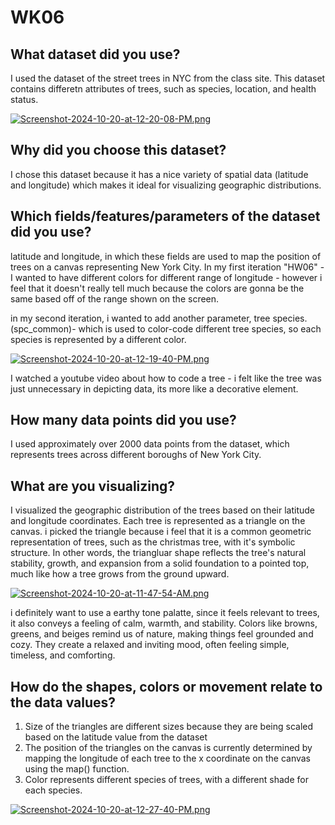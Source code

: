 # WK06

## What dataset did you use? 

I used the dataset of the street trees in NYC from the class site. This dataset contains differetn attributes of trees, such as species, location, and health status. 

[![Screenshot-2024-10-20-at-12-20-08-PM.png](https://i.postimg.cc/qR7LMGZ2/Screenshot-2024-10-20-at-12-20-08-PM.png)](https://postimg.cc/kVk8TWC5)

## Why did you choose this dataset?
I chose this dataset because it has a nice variety of spatial data (latitude and longitude) which makes it ideal for visualizing geographic distributions.


## Which fields/features/parameters of the dataset did you use?

latitude and longitude, in which these fields are used to map the position of trees on a canvas representing New York City. In my first iteration "HW06" - I wanted to have different colors for different range of longitude - however i feel that it doesn't really tell much because the colors are gonna be the same based off of the range shown on the screen.  

in my second iteration, i wanted to add another parameter, tree species.(spc_common)-  which is used to color-code different tree species, so each species is represented by a different color.

[![Screenshot-2024-10-20-at-12-19-40-PM.png](https://i.postimg.cc/Y9yx4mJZ/Screenshot-2024-10-20-at-12-19-40-PM.png)](https://postimg.cc/0MDSFr50)

I watched a youtube video about how to code a tree - i felt like the tree was just unnecessary in depicting data, its more like a decorative element. 


## How many data points did you use?
I used approximately over 2000 data points from the dataset, which represents trees across different boroughs of New York City.

## What are you visualizing? 
I visualized the geographic distribution of the trees based on their latitude and longitude coordinates. Each tree is represented as a triangle on the canvas. i picked the triangle because i feel that it is a common geometric representation of trees, such as the christmas tree, with it's symbolic structure. In other words, the triangluar shape reflects the tree's natural stability, growth, and expansion from a solid foundation to a pointed top, much like how a tree grows from the ground upward.

[![Screenshot-2024-10-20-at-11-47-54-AM.png](https://i.postimg.cc/Kc9xpv2z/Screenshot-2024-10-20-at-11-47-54-AM.png)](https://postimg.cc/V5bxdw5Q)

i definitely want to use a earthy tone palatte, since it feels relevant to trees, it also conveys a feeling of calm, warmth, and stability. Colors like browns, greens, and beiges remind us of nature, making things feel grounded and cozy. They create a relaxed and inviting mood, often feeling simple, timeless, and comforting.

## How do the shapes, colors or movement relate to the data values?

1) Size of the triangles are different sizes because they are being scaled based on the latitude value from the dataset
2) The position of the triangles on the canvas is currently determined by mapping the longitude of each tree to the x coordinate on the canvas using the map() function.
3) Color represents different species of trees, with a different shade for each species.

[![Screenshot-2024-10-20-at-12-27-40-PM.png](https://i.postimg.cc/PqTy0HW3/Screenshot-2024-10-20-at-12-27-40-PM.png)](https://postimg.cc/NKCRrWPm)









